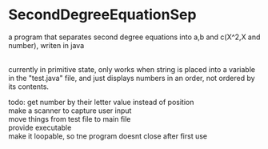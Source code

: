 # SecondDegreeEquationSep
a program that separates second degree equations into a,b and c(X^2,X and number), writen in java<br>
<br>

currently in primitive state, only works when string is placed into a variable in the "test.java" file, and just displays numbers in an order, not ordered by its contents.<br>

todo: get number by their letter value instead of position<br>
      make a scanner to capture user input<br>
      move things from test file to main file<br>
      provide executable<br>
      make it loopable, so tne program doesnt close after first use<br>
